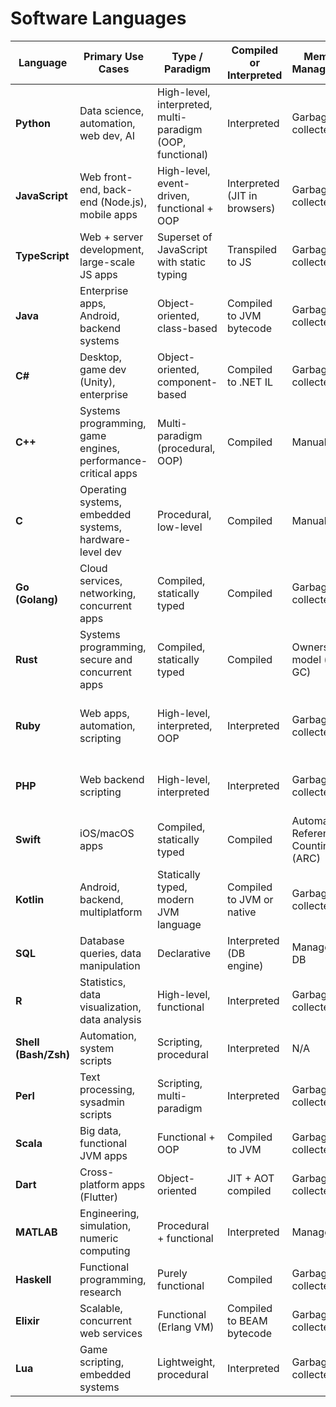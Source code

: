 # Software Languages

| Language             | Primary Use Cases                                            | Type / Paradigm                                           | Compiled or Interpreted       | Memory Management                  | Notable Features                             |
| -------------------- | ------------------------------------------------------------ | --------------------------------------------------------- | ----------------------------- | ---------------------------------- | -------------------------------------------- |
| **Python**           | Data science, automation, web dev, AI                        | High-level, interpreted, multi-paradigm (OOP, functional) | Interpreted                   | Garbage-collected                  | Huge standard library, readable syntax       |
| **JavaScript**       | Web front-end, back-end (Node.js), mobile apps               | High-level, event-driven, functional + OOP                | Interpreted (JIT in browsers) | Garbage-collected                  | Runs in browsers, asynchronous I/O           |
| **TypeScript**       | Web + server development, large-scale JS apps                | Superset of JavaScript with static typing                 | Transpiled to JS              | Garbage-collected                  | Type safety, tooling support                 |
| **Java**             | Enterprise apps, Android, backend systems                    | Object-oriented, class-based                              | Compiled to JVM bytecode      | Garbage-collected                  | Platform-independent (JVM), strong typing    |
| **C#**               | Desktop, game dev (Unity), enterprise                        | Object-oriented, component-based                          | Compiled to .NET IL           | Garbage-collected                  | Part of .NET ecosystem, LINQ                 |
| **C++**              | Systems programming, game engines, performance-critical apps | Multi-paradigm (procedural, OOP)                          | Compiled                      | Manual (RAII)                      | Low-level control, high performance          |
| **C**                | Operating systems, embedded systems, hardware-level dev      | Procedural, low-level                                     | Compiled                      | Manual                             | Small runtime, close to hardware             |
| **Go (Golang)**      | Cloud services, networking, concurrent apps                  | Compiled, statically typed                                | Compiled                      | Garbage-collected                  | Fast builds, goroutines, simplicity          |
| **Rust**             | Systems programming, secure and concurrent apps              | Compiled, statically typed                                | Compiled                      | Ownership model (no GC)            | Memory safety without GC                     |
| **Ruby**             | Web apps, automation, scripting                              | High-level, interpreted, OOP                              | Interpreted                   | Garbage-collected                  | Simple syntax, convention over configuration |
| **PHP**              | Web backend scripting                                        | High-level, interpreted                                   | Interpreted                   | Garbage-collected                  | Deep web integration, simple deployment      |
| **Swift**            | iOS/macOS apps                                               | Compiled, statically typed                                | Compiled                      | Automatic Reference Counting (ARC) | Safe, fast, modern syntax                    |
| **Kotlin**           | Android, backend, multiplatform                              | Statically typed, modern JVM language                     | Compiled to JVM or native     | Garbage-collected                  | Interoperable with Java                      |
| **SQL**              | Database queries, data manipulation                          | Declarative                                               | Interpreted (DB engine)       | Managed by DB                      | Set-based operations                         |
| **R**                | Statistics, data visualization, data analysis                | High-level, functional                                    | Interpreted                   | Garbage-collected                  | Statistical modeling, visualization          |
| **Shell (Bash/Zsh)** | Automation, system scripts                                   | Scripting, procedural                                     | Interpreted                   | N/A                                | Command-line integration                     |
| **Perl**             | Text processing, sysadmin scripts                            | Scripting, multi-paradigm                                 | Interpreted                   | Garbage-collected                  | Powerful regex, flexible syntax              |
| **Scala**            | Big data, functional JVM apps                                | Functional + OOP                                          | Compiled to JVM               | Garbage-collected                  | Expressive, integrates with Java             |
| **Dart**             | Cross-platform apps (Flutter)                                | Object-oriented                                           | JIT + AOT compiled            | Garbage-collected                  | Designed for UI dev                          |
| **MATLAB**           | Engineering, simulation, numeric computing                   | Procedural + functional                                   | Interpreted                   | Managed                            | Built-in matrix ops, visualization           |
| **Haskell**          | Functional programming, research                             | Purely functional                                         | Compiled                      | Garbage-collected                  | Immutability, type inference                 |
| **Elixir**           | Scalable, concurrent web services                            | Functional (Erlang VM)                                    | Compiled to BEAM bytecode     | Garbage-collected                  | Fault tolerance, concurrency                 |
| **Lua**              | Game scripting, embedded systems                             | Lightweight, procedural                                   | Interpreted                   | Garbage-collected                  | Embeddable, fast                             |
